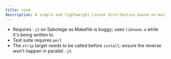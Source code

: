 ```yaml
---
title: nasm
description: A simple and lightweight Linux® distribution based on musl libc and toybox
---
```


- Requires `-j1` on Sabotage as Makefile is buggy; uses `libnasm.a` while it's being written to
- Test suite requires `perl`
- The `strip` target needs to be called before `install`; ensure the reverse won't happen in parallel `-jX`
